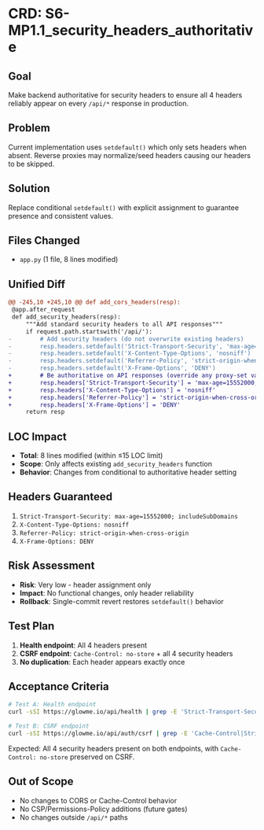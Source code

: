 # CRD: S6-MP1.1_security_headers_authoritative

## Goal
Make backend authoritative for security headers to ensure all 4 headers reliably appear on every `/api/*` response in production.

## Problem
Current implementation uses `setdefault()` which only sets headers when absent. Reverse proxies may normalize/seed headers causing our headers to be skipped.

## Solution
Replace conditional `setdefault()` with explicit assignment to guarantee presence and consistent values.

## Files Changed
- `app.py` (1 file, 8 lines modified)

## Unified Diff

```diff
@@ -245,10 +245,10 @@ def add_cors_headers(resp):
 @app.after_request
 def add_security_headers(resp):
     """Add standard security headers to all API responses"""
     if request.path.startswith('/api/'):
-        # Add security headers (do not overwrite existing headers)
-        resp.headers.setdefault('Strict-Transport-Security', 'max-age=15552000; includeSubDomains')
-        resp.headers.setdefault('X-Content-Type-Options', 'nosniff')
-        resp.headers.setdefault('Referrer-Policy', 'strict-origin-when-cross-origin')
-        resp.headers.setdefault('X-Frame-Options', 'DENY')
+        # Be authoritative on API responses (override any proxy-set values)
+        resp.headers['Strict-Transport-Security'] = 'max-age=15552000; includeSubDomains'
+        resp.headers['X-Content-Type-Options'] = 'nosniff'
+        resp.headers['Referrer-Policy'] = 'strict-origin-when-cross-origin'
+        resp.headers['X-Frame-Options'] = 'DENY'
     return resp
```

## LOC Impact
- **Total**: 8 lines modified (within ≤15 LOC limit)
- **Scope**: Only affects existing `add_security_headers` function
- **Behavior**: Changes from conditional to authoritative header setting

## Headers Guaranteed
1. `Strict-Transport-Security: max-age=15552000; includeSubDomains`
2. `X-Content-Type-Options: nosniff`
3. `Referrer-Policy: strict-origin-when-cross-origin`
4. `X-Frame-Options: DENY`

## Risk Assessment
- **Risk**: Very low - header assignment only
- **Impact**: No functional changes, only header reliability
- **Rollback**: Single-commit revert restores `setdefault()` behavior

## Test Plan
1. **Health endpoint**: All 4 headers present
2. **CSRF endpoint**: `Cache-Control: no-store` + all 4 security headers
3. **No duplication**: Each header appears exactly once

## Acceptance Criteria
```bash
# Test A: Health endpoint
curl -sSI https://glowme.io/api/health | grep -E 'Strict-Transport-Security|X-Content-Type-Options|Referrer-Policy|X-Frame-Options'

# Test B: CSRF endpoint  
curl -sSI https://glowme.io/api/auth/csrf | grep -E 'Cache-Control|Strict-Transport-Security|X-Content-Type-Options|Referrer-Policy|X-Frame-Options'
```

Expected: All 4 security headers present on both endpoints, with `Cache-Control: no-store` preserved on CSRF.

## Out of Scope
- No changes to CORS or Cache-Control behavior
- No CSP/Permissions-Policy additions (future gates)
- No changes outside `/api/*` paths

